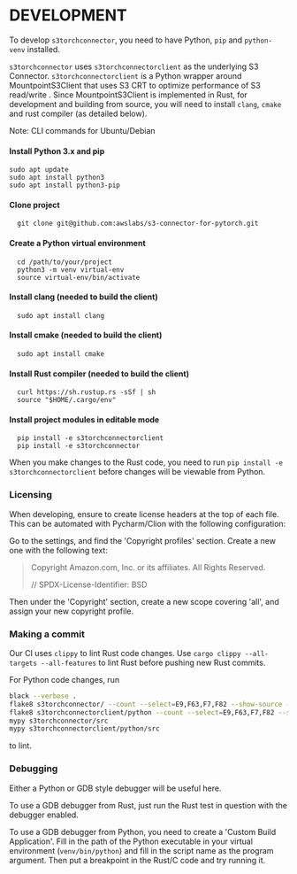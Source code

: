 # DEVELOPMENT

To develop `s3torchconnector`, you need to have Python, `pip` and `python-venv` installed. 

`s3torchconnector` uses `s3torchconnectorclient` as the underlying S3 Connector. `s3torchconnectorclient` is a Python wrapper around MountpointS3Client that uses S3 CRT to optimize performance
of S3 read/write
.
Since MountpointS3Client is implemented in Rust, for development and building from source, you will need to install `clang`, `cmake` and rust compiler (as detailed below). 

Note: CLI commands for Ubuntu/Debian 
#### Install Python 3.x and pip
```shell
sudo apt update
sudo apt install python3
sudo apt install python3-pip
```
#### Clone project
```shell
  git clone git@github.com:awslabs/s3-connector-for-pytorch.git
```
#### Create  a Python virtual environment
```shell
  cd /path/to/your/project
  python3 -m venv virtual-env
  source virtual-env/bin/activate
```
#### Install clang (needed to build the client)
```shell
  sudo apt install clang
```
#### Install cmake (needed to build the client)
```shell
  sudo apt install cmake
```
#### Install Rust compiler (needed to build the client)
```shell
  curl https://sh.rustup.rs -sSf | sh
  source "$HOME/.cargo/env"
```
#### Install project modules in editable mode
```shell
  pip install -e s3torchconnectorclient
  pip install -e s3torchconnector
```


When you make changes to the Rust code, you need to run `pip install -e s3torchconnectorclient` before changes will be viewable from 
Python.


### Licensing
When developing, ensure to create license headers at the top of each file. This can be automated with Pycharm/Clion 
with the following configuration:

Go to the settings, and find the 'Copyright profiles' section. Create a new one with the following text:

> Copyright Amazon.com, Inc. or its affiliates. All Rights Reserved.
> 
> // SPDX-License-Identifier: BSD

Then under the 'Copyright' section, create a new scope covering 'all', and assign your new copyright profile.

### Making a commit

Our CI uses `clippy` to lint Rust code changes. Use `cargo clippy --all-targets --all-features` to lint Rust before
pushing new Rust commits.

For Python code changes, run 
```bash
black --verbose .
flake8 s3torchconnector/ --count --select=E9,F63,F7,F82 --show-source --statistics
flake8 s3torchconnectorclient/python --count --select=E9,F63,F7,F82 --show-source --statistics
mypy s3torchconnector/src
mypy s3torchconnectorclient/python/src
```
 to lint.

### Debugging

Either a Python or GDB style debugger will be useful here.

To use a GDB debugger from Rust, just run the Rust test in question with the debugger enabled.

To use a GDB debugger from Python, you need to create a 'Custom Build Application'. 
Fill in the path of the Python executable in your virtual environment (`venv/bin/python`) and fill in the script name 
as the program argument.
Then put a breakpoint in the Rust/C code and try running it.

